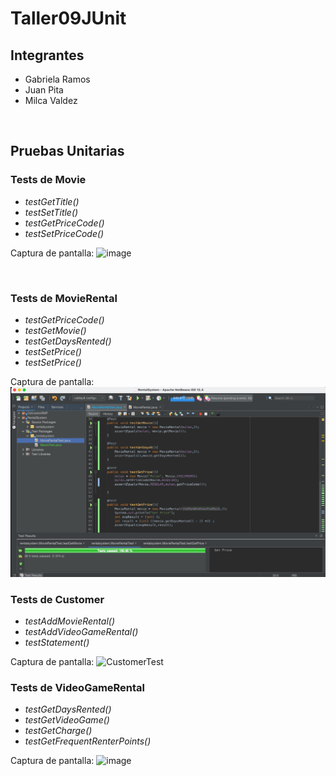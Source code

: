 # Taller09JUnit

## Integrantes 
- Gabriela Ramos
- Juan Pita 
- Milca Valdez
<br />

## Pruebas Unitarias
### __Tests de Movie__
* _testGetTitle()_
* _testSetTitle()_
* _testGetPriceCode()_
* _testSetPriceCode()_

Captura de pantalla:
![image](https://user-images.githubusercontent.com/34144827/131069789-5def94de-3e39-40b9-9fe5-b9883f9d154e.png)

<br />

### __Tests de MovieRental__
* _testGetPriceCode()_
* _testGetMovie()_
* _testGetDaysRented()_
* _testSetPrice()_
* _testSetPrice()_

Captura de pantalla:
![](/Capturas/capMRental.png)
<br />

### __Tests de Customer__
* _testAddMovieRental()_
* _testAddVideoGameRental()_
* _testStatement()_

Captura de pantalla:
![CustomerTest](https://user-images.githubusercontent.com/57634672/131067144-b494654f-ee0f-4866-b58c-f24bfedee16e.png)
<br />

### __Tests de VideoGameRental__
* _testGetDaysRented()_
* _testGetVideoGame()_
* _testGetCharge()_
* _testGetFrequentRenterPoints()_

Captura de pantalla:
![image](https://user-images.githubusercontent.com/34144827/131070202-e528257d-4a88-4dbe-a3b9-3caf7b21d123.png)
<br />
